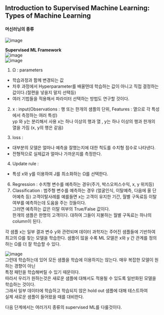 ## Introduction to Supervised Machine Learning: Types of Machine Learning

#### 머신러닝의 종류
![image](https://user-images.githubusercontent.com/40943064/121360061-0a856800-c96f-11eb-9491-4c67981c371e.png)  


 
**Supervised ML Framework**  
![image](https://user-images.githubusercontent.com/40943064/121373580-28a49580-c97a-11eb-8534-2fea5177b15b.png)   
![image](https://user-images.githubusercontent.com/40943064/121377853-a74f0200-c97d-11eb-846b-e69629e882b0.png)  
  
1) Ω : parameters  
- 학습과정과 함께 변경되는 값  
- 차후 과정에서 Hyperparameter를 배울텐데 학습하는 값이 아니고 직접 결정하는 값이다.(절편을 넣을지 말지 선택등)  
- 여러 기법들을 적용해서 파라미터 선택하는 방법도 연구할 것이다.  

2) x : input(Observations : 행 또는 한개의 샘플의 단위, Features : 열으로 각 특성에서 측정하는 여러 특성)  
yp 와 y는 분리해서 사용
x는 하나 이상의 행과 열 , y는 하나 이상의 행과 한개의 열을 가짐 (x, y의 행은 같음)  

3) loss : 
- 대부분의 모델은 얼마나 예측을 잘했는지에 대한 척도를 수치형 점수로 나타낸다.
- 전형적으로 실제값과 얼마나 가까운지를 측정한다.  
4) Update rule : 
- 특성 x와 y를 이용하여 J를 최소화하는 Ω를 선택한다.
6) Regression : 수치형 변수를 예측하는 경우(주가, 박스오피스수익, x, y 위치등)
7) Classification : 범주형 변수를 예측하는 경우 (얼굴인식, 이탈예측, 다음에 올 단어예측 등)
고객이탈사례를 예를들면 x는 고객이 유지한 기간, 월별 구독료등 이탈여부를 예측하는데 도움을 주는 것들이다.  
그러면 예측하는 값은 이탈 여부의 True/False 값이다.  
한개의 샘플은 한명의 고객이다. 대하여 그들이 지불하는 월별 구독료는 하나의 column이 된다.  

각 샘플 x는 일부 결과 변수 y와 관련되며 데이터 과학자는 주어진 샘플들에 기반하여 최고의 Ω를 찾는 모델을 학습한다.
샘플이 많을 수록 ML 모델은 x와 y 간 관계를 정의하는 Ω를 더 잘 학습할 수 있다.  

![image](https://user-images.githubusercontent.com/40943064/121376994-f6e0fe00-c97c-11eb-86d5-45e22351ca03.png)  
그런데 학습하는데 있어 모든 샘플을 학습에 이용하지는 않는다. 매우 복잡한 모델이 원하는 경향이 아닌  
특정 패턴을 학습해버릴 수 있기 때문이다.  
따라서 우리가 원하는것은 새로운 샘플에 대해서도 적용될 수 있도록 일반화된 모델을 학습하는 것이다.  
그래서 일부 데이터에 학습하고 학습되지 않은 hold out 샘플에 대해 테스트하여  
실제 새로운 샘플이 들어왔을 때를 대비한다.  

다음 단계에서는 여러가지 종류의 supervised ML를 다룰것이다.
